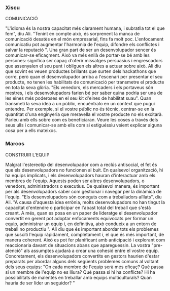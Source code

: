 ### Xiscu
COMUNICACIÓ

"L'idioma és la nostra capacitat més clarament humana, i subratlla tot el que fem", diu Ali. "Tenint en compte això, és sorprenent la manca de comunicació desatès en el món empresarial, fins fa molt poc. L'enfocament comunicatiu pot augmentar l'harmonia de l'equip, difondre els conflictes i salvar la reputació ".
Una gran part de ser un desenvolupador sencer és comunicar-se eficaçment. Això va més enllà de portar-se bé amb les persones: significa ser capaç d'oferir missatges persuasius i engrescadors que assenyalen el seu punt i obliguen els altres a actuar sobre això.
Ali diu que sovint es veuen productes brillants que surten dels hackathons que corre, però quan el desenvolupador arriba a l'escenari per presentar el seu producte, no tenen les habilitats de comunicació per transmetre el producte en tota la seva glòria.
"Els venedors, els mercaders i els portaveus són mestres, i els desenvolupadors farien bé per saber quina podria ser una de les eines més poderoses en el seu kit d'eines de habilitat suau".
Quan transmeti la seva idea a un públic, encuéntralo en un context que pugui entendre. Per exemple, si el vostre públic no és tècnic, centrar-se en la quantitat d'una enginyeria que meravella el vostre producte no els excitarà. Parleu amb ells sobre com es beneficiaran. Veure les coses a través dels seus ulls i comunicar-se amb ells com si estiguéssiu veient explicar alguna cosa per a ells mateixos.

### Marcos
CONSTRUIR L’EQUIP 

Malgrat l'estereotip del desenvolupador com a reclús antisocial, el fet és que els desenvolupadors no funcionen al buit. En qualsevol organització, hi ha equips implicats, i els desenvolupadors hauran d'interactuar amb els membres de l'equip. Aquests poden ser altres desenvolupadors, o venedors, administradors o executius. De qualsevol manera, és important per als desenvolupadors saber com gestionar i navegar per la dinàmica de l'equip.
"Els desenvolupadors són coneguts com a treballadors aïllats", diu Ali. "A causa d'aquesta idea errònia, molts desenvolupadors no han tingut la capacitat d'entendre o participar en l'abast total del treball que s'està creant. A més, quan es posa en un paper de lideratge el desenvolupador convertit en gerent pot adoptar enfocaments equivocats per formar un equip, administrar un equip i, en definitiva, això condueix a un entorn de treball no productiu ".
Ali diu que és important abordar tots els problemes que susciti l'equip ràpidament, completament i, el que és més important, de manera coherent. Això es pot fer planificant amb anticipació i explorant com reaccionaria davant de situacions abans que apareguessin. La vostra "pre-atenció" als assumptes ajudarà a crear una cohesió entre el vostre equip. Concretament, els desenvolupadors convertits en gestors haurien d'estar preparats per abordar alguns dels següents problemes comuns al voltant dels seus equips:
"On cada membre de l'equip serà més eficaç? Què passa si un membre de l'equip no es lliura? Què passa si hi ha conflicte? Hi ha possibilitats de malentès en treballar amb equips multiculturals? Quan hauria de ser líder un seguidor? "
